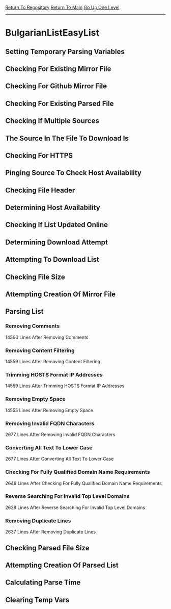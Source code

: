 [Return To Repository](https://github.com/deathbybandaid/piholeparser/)
[Return To Main](https://github.com/deathbybandaid/piholeparser/blob/master/RecentRunLogs/Mainlog.md)
[Go Up One Level](https://github.com/deathbybandaid/piholeparser/blob/master/RecentRunLogs/TopLevelScripts/30-Processing-External-Blacklists.md)
____________________________________
# BulgarianListEasyList
## Setting Temporary Parsing Variables
## Checking For Existing Mirror File
## Checking For Github Mirror File
## Checking For Existing Parsed File
## Checking If Multiple Sources
## The Source In The File To Download Is
## Checking For HTTPS
## Pinging Source To Check Host Availability
## Checking File Header
## Determining Host Availability
## Checking If List Updated Online
## Determining Download Attempt
## Attempting To Download List
## Checking File Size
## Attempting Creation Of Mirror File
## Parsing List
### Removing Comments
14560 Lines After Removing Comments
### Removing Content Filtering
14559 Lines After Removing Content Filtering
### Trimming HOSTS Format IP Addresses
14559 Lines After Trimming HOSTS Format IP Addresses
### Removing Empty Space
14555 Lines After Removing Empty Space
### Removing Invalid FQDN Characters
2677 Lines After Removing Invalid FQDN Characters
### Converting All Text To Lower Case
2677 Lines After Converting All Text To Lower Case
### Checking For Fully Qualified Domain Name Requirements
2649 Lines After Checking For Fully Qualified Domain Name Requirements
### Reverse Searching For Invalid Top Level Domains
2638 Lines After Reverse Searching For Invalid Top Level Domains
### Removing Duplicate Lines
2637 Lines After Removing Duplicate Lines
## Checking Parsed File Size
## Attempting Creation Of Parsed List
## Calculating Parse Time
## Clearing Temp Vars
